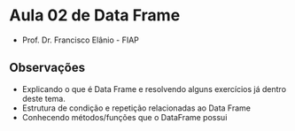 # Aula 02 de Data Frame
- Prof. Dr. Francisco Elânio - FIAP

## Observações
- Explicando o que é Data Frame e resolvendo alguns exercícios já dentro deste tema.
- Estrutura de condição e repetição relacionadas ao Data Frame
- Conhecendo métodos/funções que o DataFrame possui
